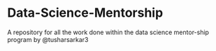 # Data-Science-Mentorship
A repository for all the work done within the data science mentor-ship program by @tusharsarkar3

